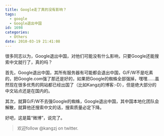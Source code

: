 ```yaml
---
title: Google走了真的没有影响？
tags:
  - google
  - Google退出中国
id: 1698
categories:
  - Others
date: 2010-03-19 21:41:08
---
```


很多同志以为，Google退出中国，对他们可能没有什么影响，只要Google还能搜索中文就行了，真的吗？

首先，Google退出中国，其所有服务器有可能都会退出中国，G/F/W不是吃素的，把Google.com强了那还是好的，如果把Google的蜘蛛全部强掉，嘿嘿……虽然现在很多优秀的网站都已经出国了（比如Kangzj的博客:-D），但是绝大部分的中文站点还是在国内的。

其次，就算G/F/W不去强Google的蜘蛛，Google退出中国，其中国本地化团队会解散，就算他还搜索中文的话，搜索质量必定下降。

好吧，这是篇“微博”，说完了。
> 欢迎follow @kangzj on twitter.